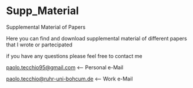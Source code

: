 # Supp_Material
Supplemental Material of Papers

Here you can find and download supplemental material of different papers  that I wrote or partecipated




if you have any questions please feel free to contact me 

paolo.tecchio95@gmail.com         <-- Personal e-Mail

paolo.tecchio@ruhr-uni-bohcum.de  <-- Work e-Mail

